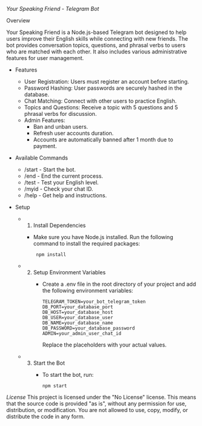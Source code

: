 *Your Speaking Friend - Telegram Bot*

Overview

Your Speaking Friend is a Node.js-based Telegram bot designed to help users improve their English skills while connecting with new friends. The bot provides conversation topics, questions, and phrasal verbs to users who are matched with each other. It also includes various administrative features for user management.

- Features
    - User Registration: Users must register an account before starting.
    - Password Hashing: User passwords are securely hashed in the database.
    - Chat Matching: Connect with other users to practice English.
    - Topics and Questions: Receive a topic with 5 questions and 5 phrasal verbs for discussion.
    - Admin Features:
        - Ban and unban users.
        - Refresh user accounts duration.
        - Accounts are automatically banned after 1 month due to payment.

- Available Commands
    - /start - Start the bot.
    - /end - End the current process.
    - /test - Test your English level.
    - /myid - Check your chat ID.
    - /help - Get help and instructions.

- Setup
   - 1. Install Dependencies
       - Make sure you have Node.js installed. Run the following command to install the required packages:

              npm install

   - 2. Setup Environment Variables
        - Create a .env file in the root directory of your project and add the following environment variables:
       
              TELEGRAM_TOKEN=your_bot_telegram_token
              DB_PORT=your_database_port
              DB_HOST=your_database_host
              DB_USER=your_database_user
              DB_NAME=your_database_name
              DB_PASSWORD=your_database_password
              ADMIN=your_admin_user_chat_id

          Replace the placeholders with your actual values.

    - 3. Start the Bot
         - To start the bot, run:

               npm start

*License*
This project is licensed under the "No License" license. This means that the source code is provided "as is", without any permission for use, distribution, or modification. You are not allowed to use, copy, modify, or distribute the code in any form.
